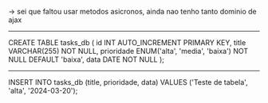 -> sei que faltou usar metodos asicronos, ainda nao tenho tanto dominio de ajax

****

CREATE TABLE tasks_db (
    id INT AUTO_INCREMENT PRIMARY KEY,
    title VARCHAR(255) NOT NULL,
    prioridade ENUM('alta', 'media', 'baixa') NOT NULL DEFAULT 'baixa',
    data DATE NOT NULL
);
****
INSERT INTO tasks_db (title, prioridade, data) 
VALUES ('Teste de tabela', 'alta', '2024-03-20');


